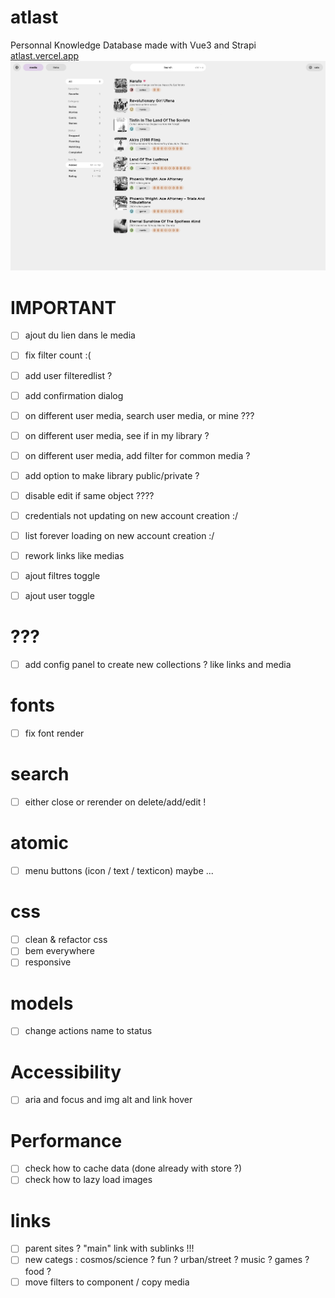 # atlast
Personnal Knowledge Database made with Vue3 and Strapi
[atlast.vercel.app](https://atlast.vercel.app)
![atlast preview](atlast2.png?raw=true "Atlast preview")

# IMPORTANT
- [ ] ajout du lien dans le media
- [ ] fix filter count :(
- [ ] add user filteredlist ?
- [ ] add confirmation dialog


- [ ] on different user media, search user media, or mine ???
- [ ] on different user media, see if in my library ?
- [ ] on different user media, add filter for common media ?
- [ ] add option to make library public/private ?
- [ ] disable edit if same object ????

- [ ] credentials not updating on new account creation :/
- [ ] list forever loading on new account creation :/
- [ ] rework links like medias
- [ ] ajout filtres toggle
- [ ] ajout user toggle

# ???
- [ ] add config panel to create new collections ? like links and media

# fonts
- [ ] fix font render

# search
- [ ] either close or rerender on delete/add/edit !

# atomic
- [ ] menu buttons (icon / text / texticon) maybe ...

# css
- [ ] clean & refactor css
- [ ] bem everywhere
- [ ] responsive

# models
- [ ] change actions name to status

# Accessibility
- [ ] aria and focus and img alt and link hover

# Performance
- [ ] check how to cache data (done already with store ?)
- [ ] check how to lazy load images

# links
- [ ] parent sites ? "main" link with sublinks !!!
- [ ] new categs : cosmos/science ? fun ? urban/street ? music ? games ? food ?
- [ ] move filters to component / copy media
